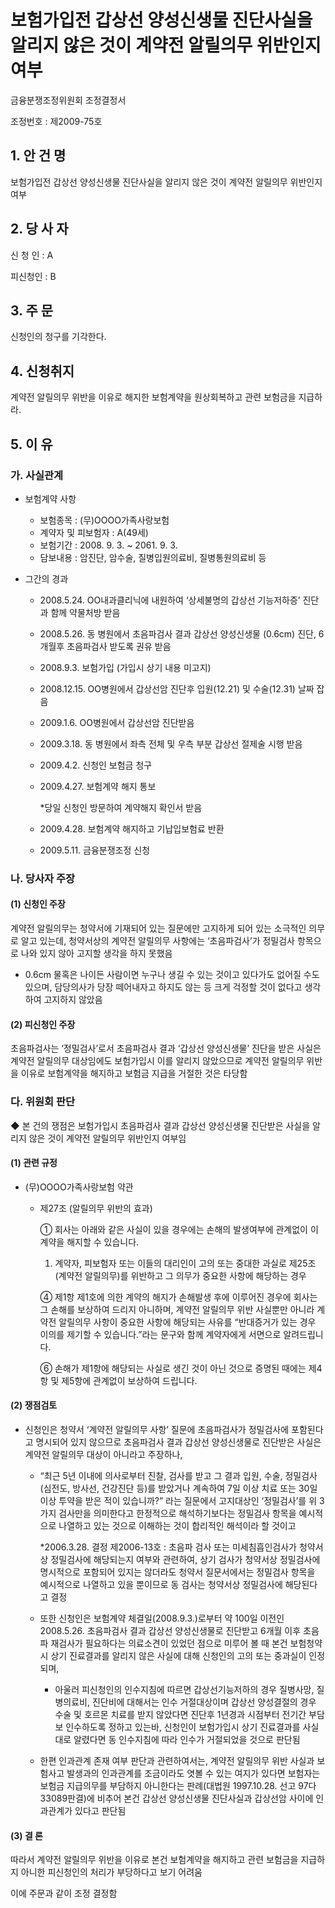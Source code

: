 # 보험가입전 갑상선 양성신생물 진단사실을 알리지 않은 것이 계약전 알릴의무 위반인지 여부

금융분쟁조정위원회 
조정결정서

조정번호 : 제2009-75호

## 1. 안 건 명
보험가입전 갑상선 양성신생물 진단사실을 알리지 않은 것이 계약전 알릴의무 위반인지 여부

## 2. 당 사 자 
신 청 인  :  A 

피신청인  :  B
 
## 3. 주    문
신청인의 청구를 기각한다.

## 4. 신청취지 
계약전 알릴의무 위반을 이유로 해지한 보험계약을 원상회복하고 관련 보험금을 지급하라.

## 5. 이   유 
### 가. 사실관계 
* 보험계약 사항 
  * 보험종목 : (무)OOOO가족사랑보험
  * 계약자 및 피보험자 : A(49세)
  * 보험기간 : 2008. 9. 3. ~ 2061. 9. 3.
  * 담보내용 : 암진단, 암수술, 질병입원의료비, 질병통원의료비 등

 * 그간의 경과
   * 2008.5.24.  OO내과클리닉에 내원하여 ‘상세불명의 갑상선 기능저하증’ 진단과 함께 약물처방 받음 
   * 2008.5.26.  동 병원에서 초음파검사 결과 갑상선 양성신생물 (0.6cm) 진단, 6개월후 초음파검사 받도록 권유 받음
   * 2008.9.3.   보험가입 (가입시 상기 내용 미고지)
   * 2008.12.15.  OO병원에서 갑상선암 진단후 입원(12.21) 및 수술(12.31) 날짜 잡음
   * 2009.1.6.  OO병원에서 갑상선암 진단받음 
   * 2009.3.18.  동 병원에서 좌측 전체 및 우측 부분 갑상선 절제술 시행 받음
   * 2009.4.2.  신청인 보험금 청구
   * 2009.4.27.  보험계약 해지 통보
      
        *당일 신청인 방문하여 계약해지 확인서 받음
        
   * 2009.4.28.  보험계약 해지하고 기납입보험료 반환
   * 2009.5.11.  금융분쟁조정 신청 

### 나. 당사자 주장 

#### (1) 신청인 주장 
계약전 알릴의무는 청약서에 기재되어 있는 질문에만 고지하게 되어 있는 소극적인 의무로 알고 있는데, 청약서상의 계약전 알릴의무 사항에는 ‘초음파검사’가 정밀검사 항목으로 나와 있지 않아 고지할 생각을 하지 못했음

 * 0.6cm 물혹은 나이든 사람이면 누구나 생길 수 있는 것이고 있다가도 없어질 수도 있으며, 담당의사가 당장 떼어내자고 하지도 않는 등 크게 걱정할 것이 없다고 생각하여 고지하지 않았음

#### (2) 피신청인 주장
초음파검사는 ‘정밀검사’로서 초음파검사 결과 ‘갑상선 양성신생물’ 진단을 받은 사실은 계약전 알릴의무 대상임에도 보험가입시 이를 알리지 않았으므로 계약전 알릴의무 위반을 이유로 보험계약을 해지하고 보험금 지급을 거절한 것은 타당함


### 다. 위원회 판단

◆ 본 건의 쟁점은 보험가입시 초음파검사 결과 갑상선 양성신생물 진단받은 사실을 알리지 않은 것이 계약전 알릴의무 위반인지 여부임

#### (1) 관련 규정

* (무)OOOO가족사랑보험 약관

  * 제27조 (알릴의무 위반의 효과)

     ① 회사는 아래와 같은 사실이 있을 경우에는 손해의 발생여부에 관계없이 이 계약을 해지할 수 있습니다.
       1. 계약자, 피보험자 또는 이들의 대리인이 고의 또는 중대한 과실로 제25조(계약전 알릴의무)를 위반하고 그 의무가 중요한 사항에 해당하는 경우
       
       ④ 제1항 제1호에 의한 계약의 해지가 손해발생 후에 이루어진 경우에 회사는 그 손해를 보상하여 드리지 아니하며, 계약전 알릴의무 위반 사실뿐만 아니라 계약전 알릴의무 사항이 중요한 사항에 해당되는 사유를 “반대증거가 있는 경우 이의를 제기할 수 있습니다.”라는 문구와 함께 계약자에게 서면으로 알려드립니다.
       
       ⑥ 손해가 제1항에 해당되는 사실로 생긴 것이 아닌 것으로 증명된 때에는 제4항 및 제5항에 관계없이 보상하여 드립니다.


#### (2) 쟁점검토  

* 신청인은 청약서 ‘계약전 알릴의무 사항’ 질문에 초음파검사가 정밀검사에 포함된다고 명시되어 있지 않으므로 초음파검사 결과 갑상선 양성신생물로 진단받은 사실은 계약전 알릴의무 대상이 아니라고 주장하나, 

  * “최근 5년 이내에 의사로부터 진찰, 검사를 받고 그 결과 입원, 수술, 정밀검사(심전도, 방사선, 건강진단 등)를 받았거나 계속하여 7일 이상 치료 또는 30일 이상 투약을 받은 적이 있습니까?” 라는 질문에서 고지대상인 ‘정밀검사’를 위 3가지 검사만을 의미한다고 한정적으로 해석하기보다는 정밀검사 항목을 예시적으로 나열하고 있는 것으로 이해하는 것이 합리적인 해석이라 할 것이고

     *2006.3.28. 결정 제2006-13호 : 초음파 검사 또는 미세침흡인검사가 청약서상 정밀검사에 해당되는지 여부와 관련하여, 상기 검사가 청약서상 정밀검사에 명시적으로 포함되어 있지는 않더라도 청약서 질문서에서는 정밀검사 항목을 예시적으로 나열하고 있을 뿐이므로 동 검사는 청약서상 정밀검사에 해당된다고 결정

  * 또한 신청인은 보험계약 체결일(2008.9.3.)로부터 약 100일 이전인 2008.5.26. 초음파검사 결과 갑상선 양성신생물로 진단받고 6개월 이후 초음파 재검사가 필요하다는 의료소견이 있었던 점으로 미루어 볼 때 본건 보험청약시 상기 진료결과를 알리지 않은 사실에 대해 신청인의 고의 또는 중과실이 인정되며, 

    - 아울러 피신청인의 인수지침에 따르면 갑상선기능저하의 경우 질병사망, 질병의료비, 진단비에 대해서는 인수 거절대상이며 갑상선 양성결절의 경우 수술 및 호르몬 치료를 받지 않았다면 진단후 1년경과 시점부터 전기간 부담보 인수하도록 정하고 있는바, 신청인이 보험가입시 상기 진료결과를 사실대로 알렸다면 동 인수지침에 따라 인수가 거절되었을 것으로 판단됨

  * 한편 인과관계 존재 여부 판단과 관련하여서는, 계약전 알릴의무 위반 사실과 보험사고 발생과의 인과관계를 조금이라도 엿볼 수 있는 여지가 있다면 보험자는 보험금 지급의무를 부담하지 아니한다는 판례(대법원 1997.10.28. 선고 97다33089판결)에 비추어 본건 갑상선 양성신생물 진단사실과 갑상선암 사이에 인과관계가 있다고 판단됨

#### (3) 결 론

따라서 계약전 알릴의무 위반을 이유로 본건 보험계약을 해지하고 관련 보험금을 지급하지 아니한 피신청인의 처리가 부당하다고 보기 어려움

이에 주문과 같이 조정 결정함  